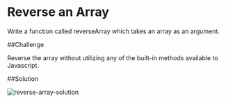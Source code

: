 # Reverse an Array

Write a function called reverseArray which takes an array as an argument.

##Challenge

Reverse the array without utilizing any of the built-in methods available to Javascript.

##Solution

![reverse-array-solution](/reverse-an-array.jpg)